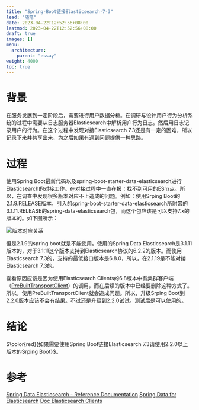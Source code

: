 ```yaml
---
title: "Spring-Boot链接Elasticsearch-7-3"
lead: "随笔"
date: 2023-04-22T12:52:56+08:00
lastmod: 2023-04-22T12:52:56+08:00
draft: true
images: []
menu:
  architecture:
    parent: "essay"
weight: 4000
toc: true
---
```


# 背景
在服务发展到一定阶段后，需要进行用户数据分析。在调研与设计用户行为分析系统的过程中需要从日志服务器Elasticsearch中解析用户行为日志。然后用日志记录用户的行为。在这个过程中发现对接Elasticsearch 7.3还是有一定的困难，所以记录下来并共享出来，为之后如果有遇到问题提供一种思路。

# 过程
使用Spring Boot最新代码以及spring-boot-starter-data-elasticsearch进行Elasticsearch的对接工作。在对接过程中一直在报：找不到可用的ES节点。所以，在调查中发现很多版本对应不上造成的问题。例如：使用Srping Boot的2.1.9.RELEASE版本，引入的spring-boot-starter-data-elasticsearch所附带的3.1.11.RELEASE的spring-data-elasticsearch包，而这个包应该是可以支持7.x的版本的。如下图所示：

![版本对应关系](images/essay/03-02-01.webp)

但是2.1.9的spring boot就是不能使用。使用的Spring Data Elasticsearch是3.1.11版本的，对于3.1.11这个版本支持到Elasticsearch协议的6.2.2的版本。而使用Elasticsearch 7.3的，支持的最低接口版本是6.8.0，所以，在2.1.19是不能对接Elasticsearch 7.3的。

查看原因应该是因为使用Elasticsearch Clients的6.8版本中有集群客户端（[PreBuiltTransportClient](https://www.elastic.co/guide/en/elasticsearch/client/java-api/7.3/transport-client.html)）的调用，而在后续的版本中已经要删除这种方式了。所以，使用PreBuiltTransportClient就会造成问题。所以，升级Srping Boot到2.2.0版本应该不会有结果。不过还是升级到2.2.0试试。测试后是可以使用的。

# 结论
$\color{red}{如果需要使用Spring Boot链接Elasticsearch 7.3请使用2.2.0以上版本的Srping Boot}$。


# 参考
[Spring Data Elasticsearch - Reference Documentation](https://docs.spring.io/spring-data/elasticsearch/docs/3.2.0.RELEASE/reference/html/)
[Spring Data for Elasticsearch](https://github.com/spring-projects/spring-data-elasticsearch)
[Doc Elasticsearch Clients](https://www.elastic.co/guide/en/elasticsearch/client/index.html)
